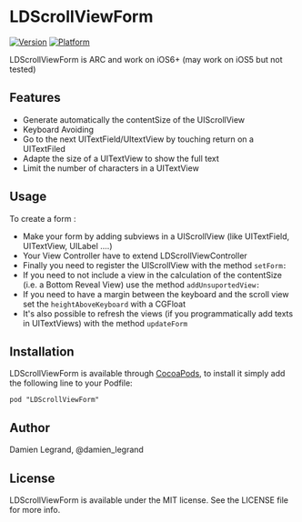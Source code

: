 # LDScrollViewForm

[![Version](http://cocoapod-badges.herokuapp.com/v/LDScrollViewForm/badge.png)](http://cocoadocs.org/docsets/LDScrollViewForm)
[![Platform](http://cocoapod-badges.herokuapp.com/p/LDScrollViewForm/badge.png)](http://cocoadocs.org/docsets/LDScrollViewForm)

LDScrollViewForm is ARC and work on iOS6+ (may work on iOS5 but not tested)

## Features

* Generate automatically the contentSize of the UIScrollView
* Keyboard Avoiding
* Go to the next UITextField/UItextView by touching return on a UITextFiled
* Adapte the size of a UITextView to show the full text
* Limit the number of characters in a UITextView

## Usage

To create a form : 

* Make your form by adding subviews in a UIScrollView (like UITextField, UITextView, UILabel ....)
* Your View Controller have to extend LDScrollViewController
* Finally you need to register the UIScrollView with the method `setForm:`
* If you need to not include a view in the calculation of the contentSize (i.e. a Bottom Reveal View) use the method `addUnsuportedView:`
* If you need to have a margin between the keyboard and the scroll view set the `heightAboveKeyboard` with a CGFloat
* It's also possible to refresh the views (if you programmatically add texts in UITextViews) with the method `updateForm`

## Installation

LDScrollViewForm is available through [CocoaPods](http://cocoapods.org), to install
it simply add the following line to your Podfile:

    pod "LDScrollViewForm"

## Author

Damien Legrand, @damien_legrand

## License

LDScrollViewForm is available under the MIT license. See the LICENSE file for more info.